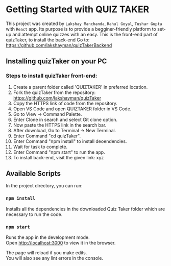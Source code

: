 # Getting Started with QUIZ TAKER

This project was created by `Lakshay Manchanda`, `Rahul Goyal`, `Tushar Gupta` 
with `React` app. Its purpose is to provide a begginer-friendly platform to set-up and attempt
online quizzes with an easy. This is the front-end part of quizTaker, to install the back-end
Go to: https://github.com/lakshayman/quizTakerBackend

## Installing quizTaker on your PC

### Steps to install quizTaker front-end:
1) Create a parent folder called 'QUIZTAKER' in preferred location.
2) Fork the quizTaker from the repository: https://github.com/lakshayman/quizTaker
3) Copy the HTTPS link of code from the repository.
4) Open VS Code and open QUIZTAKER folder in VS Code.
5) Go to View -> Command Palette.
6) Enter Clone in search and select Git clone option.
7) Now paste the HTTPS link in the search bar.
8) After download, Go to Terminal -> New Terminal.
9) Enter Command "cd quizTaker".
10) Enter Command "npm install" to install deoendencies.
11) Wait for task to complete.
12) Enter Command "npm start" to run the app.
13) To install back-end, visit the given link: xyz

## Available Scripts

In the project directory, you can run:

### `npm install`

Installs all the dependencies in the downloaded Quiz Taker folder which are
necessary to run the code.

### `npm start`

Runs the app in the development mode.\
Open [http://localhost:3000](http://localhost:3000) to view it in the browser.

The page will reload if you make edits.\
You will also see any lint errors in the console.
